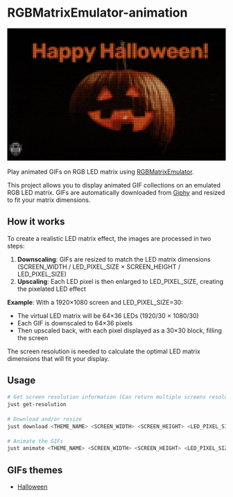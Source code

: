 # RGBMatrixEmulator-animation

<p align="center">
  <img src="./rgb-anim.gif" alt="RGBMatrixEmulator-animation">
</p>

Play animated GIFs on RGB LED matrix using
[RGBMatrixEmulator](https://github.com/ty-porter/RGBMatrixEmulator).

This project allows you to display animated GIF collections on an emulated RGB
LED matrix. GIFs are automatically downloaded from [Giphy](https://giphy.com/)
and resized to fit your matrix dimensions.

## How it works

To create a realistic LED matrix effect, the images are processed in two steps:

1. **Downscaling**: GIFs are resized to match the LED matrix dimensions
   (SCREEN_WIDTH / LED_PIXEL_SIZE × SCREEN_HEIGHT / LED_PIXEL_SIZE)
2. **Upscaling**: Each LED pixel is then enlarged to LED_PIXEL_SIZE, creating
   the pixelated LED effect

**Example**: With a 1920×1080 screen and LED_PIXEL_SIZE=30:

- The virtual LED matrix will be 64×36 LEDs (1920/30 × 1080/30)
- Each GIF is downscaled to 64×36 pixels
- Then upscaled back, with each pixel displayed as a 30×30 block, filling the
  screen

The screen resolution is needed to calculate the optimal LED matrix dimensions
that will fit your display.

## Usage

```bash
# Get screen resolution information (Can return multiple screens resolution)
just get-resolution

# Download and/or resize
just download <THEME_NAME> <SCREEN_WIDTH> <SCREEN_HEIGHT> <LED_PIXEL_SIZE>

# Animate the GIFs
just animate <THEME_NAME> <SCREEN_WIDTH> <SCREEN_HEIGHT> <LED_PIXEL_SIZE>
```

## GIFs themes

- [Halloween](./themes/halloween/README.md)
